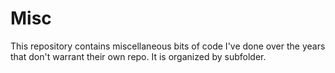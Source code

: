 # Misc

This repository contains miscellaneous bits of code I've done over the years that don't warrant their own repo. It is organized by subfolder. 
